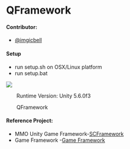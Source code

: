 # QFramework

#### Contributor:

* [@imgicbell](https://github.com/imagicbell)



#### Setup

* run setup.sh on OSX/Linux platform
* run setup.bat

![](./DocRes/1.png)

&emsp;&emsp;Runtime Version: Unity 5.6.0f3<br>

  QFramework



#### Reference Project:
* MMO Unity Game Framework-[SCFramework](https://github.com/SnowCold/SCFramework_Engine)
* Game Framework -[Game Framework](https://github.com/GameFramework/GameFramework)